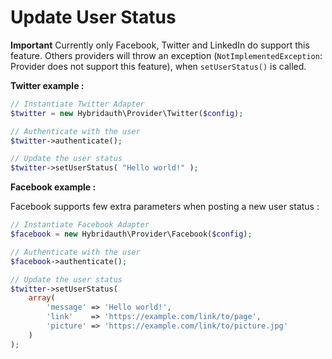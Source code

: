 Update User Status
==================

**Important** Currently only Facebook, Twitter and LinkedIn do support this feature. Others providers will throw an
exception (`NotImplementedException`: Provider does not support this feature), when `setUserStatus()` is called.


**Twitter example :**

```php
// Instantiate Twitter Adapter
$twitter = new Hybridauth\Provider\Twitter($config);

// Authenticate with the user
$twitter->authenticate();

// Update the user status
$twitter->setUserStatus( "Hello world!" );
```


**Facebook example :**

Facebook supports few extra parameters when posting a new user status :

```php
// Instantiate Facebook Adapter
$facebook = new Hybridauth\Provider\Facebook($config);

// Authenticate with the user
$facebook->authenticate();

// Update the user status
$twitter->setUserStatus(
    array(
        'message' => 'Hello world!',
        'link'    => 'https://example.com/link/to/page',
        'picture' => 'https://example.com/link/to/picture.jpg'
    )
);
```
